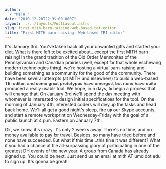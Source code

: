 ```yaml
---
author:
  - "MITH "
date: "2010-12-20T22:35:00.000Z"
layout: ../../layouts/PostLayout.astro
slug: first-mith-barn-raising-web-based-tei-editor
title: "First MITH barn-raising: Web-based TEI editor"
---
```


It's January 3rd. You've taken back all your unwanted gifts and started your diet. What is there left to be excited about...except the first MITH barn raising! In the grand tradition of the Old Order Mennonites of the Pennsylvanian and Canadian prairies (well, except for that whole eschewing modern technologies thing), we're hosting a virtual barn-raising and building something as a community for the good of the community. There have been several attempts (at MITH and elsewhere) to build a web-based TEI editor, and some great prototypes have emerged, but none have quite produced a really usable tool. We hope, in 5 days, to begin a process that will change that. On January 3rd we'll spend the day meeting with whomever is interested to design initial specifications for the tool. On the morning of January 4th, interested coders will divy up the tasks and head back home. We'll all get a good night's sleep, fire up our Skype accounts, and start a remote worksprint on Wednesday-Friday with the goal of a public launch at 4 p.m. Eastern on January 7th.

Ok, we know, it's crazy. It's only 2 weeks away. There's no time, and no money available to pay for travel. Besides, so many have tried before and none have succeeded. But what if this time...this time it was different? What if you had a chance at the all-surpassing glory of participating in one of the greatest DH events of the new year. A group from Canada has already signed up. You could be next. Just send us an email at mith AT umd dot edu to sign up. It's gonna be great!
